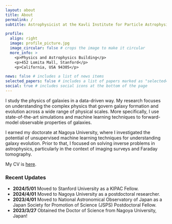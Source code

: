 ```yaml
---
layout: about
title: About
permalink: /
subtitle: Astrophysicist at the Kavli Institute for Particle Astrophysics and Cosmology, Stanford University

profile:
  align: right
  image: profile_picture.jpg
  image_circular: false # crops the image to make it circular
  more_info: >
    <p>Physics and Astrophysics Building</p>
    <p>452 Lomita Mall, Stanford</p>
    <p>California, USA 94305</p>

news: false # includes a list of news items
selected_papers: false # includes a list of papers marked as "selected={true}"
social: true # includes social icons at the bottom of the page
---
```



I study the physics of galaxies in a data-driven way. My research focuses on understanding the complex physics that govern galaxy formation and evolution across a wide range of physical scales. More specifically, I use state-of-the-art simulations and machine learning techniques to forward-model observable properties of galaxies. 
<!-- This allows me to explore a variety of astrophysical processes in a data-driven way, from the formation of the youngest galaxies to the growth of massive dark matter halos that surround galaxies. -->

I earned my doctorate at Nagoya University, where I investigated the potential of unsupervised machine learning techniques for understanding galaxy evolution. Prior to that, I focused on solving inverse problems in astrophysics, particularly in the context of imaging surveys and Faraday tomography.

My CV is <a href = "./Cooray_CV.pdf">here</a>. 

### Recent Updates
- **2024/5/01** Moved to Stanford University as a KIPAC Fellow.
- **2024/4/01** Moved to Nagoya University as a postdoctoral researcher.
- **2023/4/01** Moved to National Astronomical Observatory of Japan as a Japan Society for Promotion of Science (JSPS) Postdoctoral Fellow.
- **2023/3/27** Obtained the Doctor of Science from Nagoya University, Japan!


